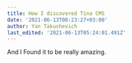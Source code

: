 ```yaml
---
title: How I discovered Tina CMS
date: '2021-06-13T08:23:27+03:00'
author: Yan Takushevich
last_edited: '2021-06-13T05:24:01.491Z'
---
```

And I Found it to be really amazing.